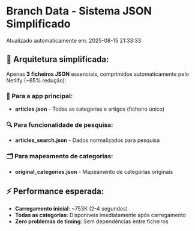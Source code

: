 # Branch Data - Sistema JSON Simplificado
Atualizado automaticamente em: 2025-08-15 21:33:33

## 🎯 Arquitetura simplificada:
Apenas **3 ficheiros JSON** essenciais, comprimidos automaticamente pelo Netlify (~65% redução):

### 📱 Para a app principal:
- **articles.json** - Todas as categorias e artigos (ficheiro único)

### 🔍 Para funcionalidade de pesquisa:
- **articles_search.json** - Dados normalizados para pesquisa

### 🗂️ Para mapeamento de categorias:
- **original_categories.json** - Mapeamento de categorias originais

## ⚡ Performance esperada:
- **Carregamento inicial**: ~753K (2-4 segundos)
- **Todas as categorias**: Disponíveis imediatamente após carregamento
- **Zero problemas de timing**: Sem dependências entre ficheiros
